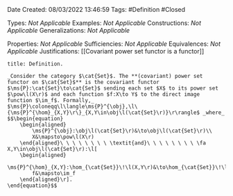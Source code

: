 <br />
<br />

Date Created: 08/03/2022 13:46:59
Tags: #Definition #Closed 

Types: _Not Applicable_
Examples: _Not Applicable_
Constructions: _Not Applicable_
Generalizations: _Not Applicable_

Properties: _Not Applicable_
Sufficiencies: _Not Applicable_
Equivalences: _Not Applicable_
Justifications: [[Covariant power set functor is a functor]]

``` ad-Definition
title: Definition.

_Consider the category $\cat{Set}$. The **(covariant) power set functor on $\cat{Set}$** is the covariant functor $\ms{P}:\cat{Set}\to\cat{Set}$ sending each set $X$ to its power set $\pow\l(X\r)$ and each function $f:X\to Y$ to the direct image function $\im_f$. Formally,_ $\ms{P}\coloneqq\l\langle\ms{P}^{\obj},\l\{\ms{P}^{\hom}_{X,Y}\r\}_{X,Y\in\obj\l(\cat{Set}\r)}\r\rangle$ _where_
$$\begin{equation}
    \begin{aligned}
        \ms{P}^{\obj}:\obj\l(\cat{Set}\r)&\to\obj\l(\cat{Set}\r)\\
        X&\mapsto\pow\l(X\r)
    \end{aligned}\ \ \ \ \ \ \ \ \textit{and}\ \ \ \ \ \ \ \ \fa X,Y\in\obj\l(\cat{Set}\r):\l[
    \begin{aligned}
        \ms{P}^{\hom}_{X,Y}:\hom_{\cat{Set}}\!\l(X,Y\r)&\to\hom_{\cat{Set}}\!\l(\pow\l(X\r),\pow\l(Y\r)\r)\\
        f&\mapsto\im_f
    \end{aligned}\r].
\end{equation}$$

```
